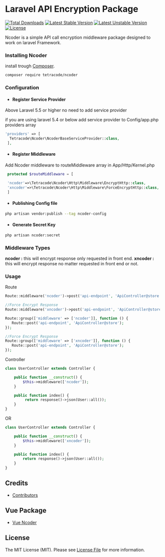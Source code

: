 # Laravel API Encryption Package


[![Total Downloads](https://poser.pugx.org/tetracode/ncoder/downloads)](https://packagist.org/packages/tetracode/ncoder)
[![Latest Stable Version](https://poser.pugx.org/tetracode/ncoder/v/stable)](https://packagist.org/packages/tetracode/ncoder)
[![Latest Unstable Version](https://poser.pugx.org/tetracode/ncoder/v/unstable)](https://packagist.org/packages/tetracode/ncoder)
[![License](https://poser.pugx.org/tetracode/ncoder/license)](https://packagist.org/packages/tetracode/ncoder)

Ncoder is a simple API call encryption middleware package designed to work on laravel Framework.

### Installing Ncoder

install trough [Composer](https://getcomposer.org/).

```bash
composer require tetracode/ncoder
```
### Configuration 

 - #### Register Service Provider
Above Laravel 5.5 or higher no need to add service provider
   
   if you are using laravel 5.4 or below add service provider to Config/app.php providers array
  
  ```php
 'providers' => [
    Tetracode\Ncoder\NcoderBaseServiceProvider::class,
   ],
  ```
- #### Register Middleware

Add Ncoder middleware to routeMiddleware array in App/Http/Kernel.php

```php
 protected $routeMiddleware = [

 'ncoder'=>\Tetracode\Ncoder\Http\Middleware\EncryptHttp::class,
 'xncoder'=>\Tetracode\Ncoder\Http\Middleware\ForceEncryptHttp::class,
 ]
```
 - #### Publishing Config file
 ```bash
 php artisan vendor:publish --tag ncoder-config
``` 
- #### Generate Secret Key
 ```bash
 php artisan ncoder:secret
```

 ### Middleware Types
 
 **ncoder :** this will encrypt response only requested in front end.
 **xncoder :** this will encrypt response no matter requested in front end or not.

    

 ### Usage
 Route
 ```php
Route::middleware('ncoder')->post('api-endpoint', 'ApiController@store');

//Force Encrypt Response
Route::middleware('xncoder')->post('api-endpoint', 'ApiController@store');

Route::group(['middleware' => ['ncoder']], function () {
    Route::post('api-endpoint', 'ApiController@store');
});

//Force Encrypt Response
Route::group(['middleware' => ['xncoder']], function () {
    Route::post('api-endpoint', 'ApiController@store');
});
```   
Controller

```php
class UserController extends Controller {

    public function __construct() {
        $this->middleware(['ncoder']);
    }

    public function index() {
         return response()->json(User::all());
    }
}

```
OR

```php
class UserController extends Controller {

    public function __construct() {
        $this->middleware(['xncoder']);
    }

    public function index() {
        return response()->json(User::all());
    }
}
```

    
## Credits

- [Contributors](https://github.com/avgkudey/laravel-ncoder/graphs/contributors)
## Vue Package

- [Vue Ncoder](https://github.com/avgkudey/laravel-ncoder)

## License

The MIT License (MIT). Please see [License File](LICENCE) for more information.
